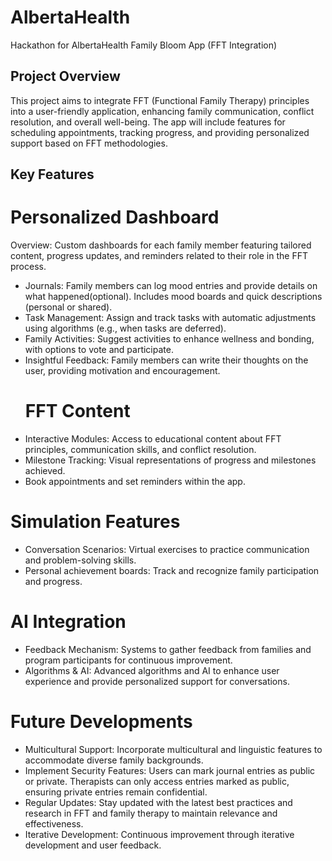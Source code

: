 # AlbertaHealth
Hackathon for AlbertaHealth
Family Bloom App (FFT Integration)

## Project Overview
This project aims to integrate FFT (Functional Family Therapy) principles into a user-friendly application, enhancing family communication, conflict resolution, and overall well-being. The app will include features for scheduling appointments, tracking progress, and providing personalized support based on FFT methodologies.

## Key Features
# Personalized Dashboard
Overview: Custom dashboards for each family member featuring tailored content, progress updates, and reminders related to their role in the FFT process.
- Journals: Family members can log mood entries and provide details on what happened(optional). Includes mood boards and quick descriptions (personal or shared).
- Task Management: Assign and track tasks with automatic adjustments using algorithms (e.g., when tasks are deferred).
- Family Activities: Suggest activities to enhance wellness and bonding, with options to vote and participate.
- Insightful Feedback: Family members can write their thoughts on the user, providing motivation and encouragement.
  # FFT Content
- Interactive Modules: Access to educational content about FFT principles, communication skills, and conflict resolution.
- Milestone Tracking: Visual representations of progress and milestones achieved.
- Book appointments and set reminders within the app.
# Simulation Features
- Conversation Scenarios: Virtual exercises to practice communication and problem-solving skills.
- Personal achievement boards: Track and recognize family participation and progress.
# AI Integration
- Feedback Mechanism: Systems to gather feedback from families and program participants for continuous improvement.
- Algorithms & AI: Advanced algorithms and AI to enhance user experience and provide personalized support for conversations.
# Future Developments
- Multicultural Support: Incorporate multicultural and linguistic features to accommodate diverse family backgrounds.
- Implement Security Features: Users can mark journal entries as public or private. Therapists can only access entries marked as public, ensuring private entries remain confidential.
- Regular Updates: Stay updated with the latest best practices and research in FFT and family therapy to maintain relevance and effectiveness.
- Iterative Development: Continuous improvement through iterative development and user feedback.

